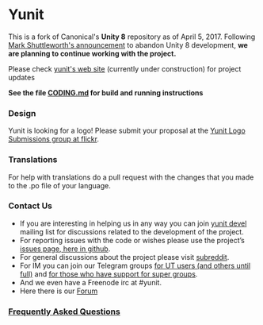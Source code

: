 # Yunit

This is a fork of Canonical's **Unity 8** repository as of April 5, 2017. Following [Mark Shuttleworth's announcement](https://insights.ubuntu.com/2017/04/05/growing-ubuntu-for-cloud-and-iot-rather-than-phone-and-convergence/)  to abandon Unity 8 development, **we are planning to continue working with the project.**

Please check [yunit's web site](http://www.yunit.io) (currently under construction) for project updates
 
**See the file [CODING.md](https://github.com/yunit-io/yunit/blob/master/CODING.md) for build and running instructions**
### Design ###
Yunit is looking for a logo! Please submit your proposal at the [Yunit Logo Submissions group at flickr](https://www.flickr.com/groups/3484594@N25/).
### Translations ###
For help with translations do a pull request with the changes that you made to the .po file of your language.

### Contact Us ###

* If you are interesting in helping us in any way you can join [yunit devel](https://yunit.io/cgi-bin/mailman/listinfo/dev) mailing list for discussions related to the development of the project.
* For reporting issues with the code or wishes please use the project’s [issues page, here in github](https://github.com/yunit-io/yunit/issues).
* For general discussions about the project please visit [subreddit](https://www.reddit.com/r/Yunit).
* For IM you can join our Telegram groups [for UT users (and others until full)](https://t.me/joinchat/AAAAAAsUbsakPJGOP9msRg) and [for those who have support for super groups](https://t.me/joinchat/AAAAAAofPKHQ45Vxy4qhuQ).
* And we even have a Freenode irc at #yunit.
* Here there is our [Forum](https://forum.yunit.io/index.php) 

### [Frequently Asked Questions](https://github.com/yunit-io/yunit/wiki/FAQ) ###
